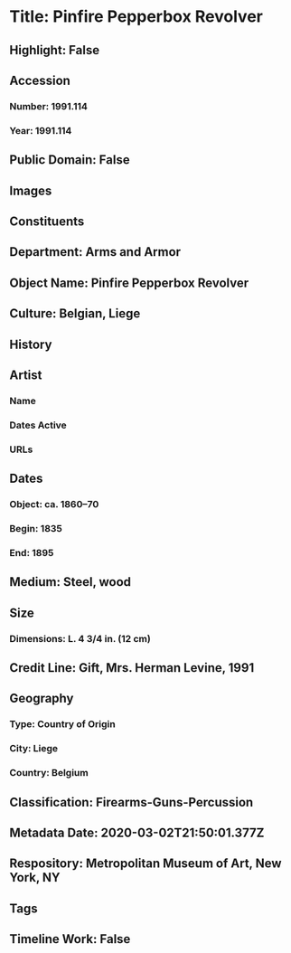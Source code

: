 # Title: Pinfire Pepperbox Revolver
## Highlight: False
## Accession
### Number: 1991.114
### Year: 1991.114
## Public Domain: False
## Images
## Constituents
## Department: Arms and Armor
## Object Name: Pinfire Pepperbox Revolver
## Culture: Belgian, Liege
## History
## Artist
### Name
### Dates Active
### URLs
## Dates
### Object: ca. 1860–70
### Begin: 1835
### End: 1895
## Medium: Steel, wood
## Size
### Dimensions: L. 4 3/4 in. (12 cm)
## Credit Line: Gift, Mrs. Herman Levine, 1991
## Geography
### Type: Country of Origin
### City: Liege
### Country: Belgium
## Classification: Firearms-Guns-Percussion
## Metadata Date: 2020-03-02T21:50:01.377Z
## Respository: Metropolitan Museum of Art, New York, NY
## Tags
## Timeline Work: False